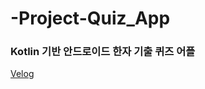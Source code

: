# -Project-Quiz_App
### Kotlin 기반 안드로이드 한자 기출 퀴즈 어플
[Velog](https://velog.io/@j_aion/series/%EC%BD%94%EB%94%A9%ED%85%8C%EC%8A%A4%ED%8A%B8)
